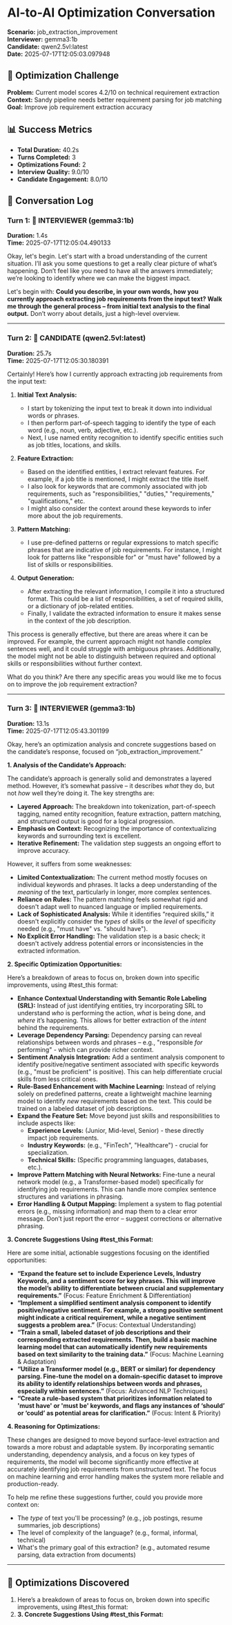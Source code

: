 # AI-to-AI Optimization Conversation

**Scenario:** job_extraction_improvement  
**Interviewer:** gemma3:1b  
**Candidate:** qwen2.5vl:latest  
**Date:** 2025-07-17T12:05:03.097948

## 🎯 Optimization Challenge

**Problem:** Current model scores 4.2/10 on technical requirement extraction  
**Context:** Sandy pipeline needs better requirement parsing for job matching  
**Goal:** Improve job requirement extraction accuracy

## 📊 Success Metrics

- **Total Duration:** 40.2s
- **Turns Completed:** 3
- **Optimizations Found:** 2
- **Interview Quality:** 9.0/10
- **Candidate Engagement:** 8.0/10

## 💬 Conversation Log

### Turn 1: 🎤 INTERVIEWER (gemma3:1b)

**Duration:** 1.4s  
**Time:** 2025-07-17T12:05:04.490133

Okay, let's begin. Let's start with a broad understanding of the current situation. I’ll ask you some questions to get a really clear picture of what’s happening. Don’t feel like you need to have all the answers immediately; we’re looking to identify where we can make the biggest impact.

Let's begin with: **Could you describe, in your own words, how you currently approach extracting job requirements from the input text?  Walk me through the general process – from initial text analysis to the final output.**  Don’t worry about details, just a high-level overview.

---

### Turn 2: 🤖 CANDIDATE (qwen2.5vl:latest)

**Duration:** 25.7s  
**Time:** 2025-07-17T12:05:30.180391

Certainly! Here’s how I currently approach extracting job requirements from the input text:

1. **Initial Text Analysis:**
   - I start by tokenizing the input text to break it down into individual words or phrases.
   - I then perform part-of-speech tagging to identify the type of each word (e.g., noun, verb, adjective, etc.).
   - Next, I use named entity recognition to identify specific entities such as job titles, locations, and skills.

2. **Feature Extraction:**
   - Based on the identified entities, I extract relevant features. For example, if a job title is mentioned, I might extract the title itself.
   - I also look for keywords that are commonly associated with job requirements, such as "responsibilities," "duties," "requirements," "qualifications," etc.
   - I might also consider the context around these keywords to infer more about the job requirements.

3. **Pattern Matching:**
   - I use pre-defined patterns or regular expressions to match specific phrases that are indicative of job requirements. For instance, I might look for patterns like "responsible for" or "must have" followed by a list of skills or responsibilities.

4. **Output Generation:**
   - After extracting the relevant information, I compile it into a structured format. This could be a list of responsibilities, a set of required skills, or a dictionary of job-related entities.
   - Finally, I validate the extracted information to ensure it makes sense in the context of the job description.

This process is generally effective, but there are areas where it can be improved. For example, the current approach might not handle complex sentences well, and it could struggle with ambiguous phrases. Additionally, the model might not be able to distinguish between required and optional skills or responsibilities without further context.

What do you think? Are there any specific areas you would like me to focus on to improve the job requirement extraction?

---

### Turn 3: 🎤 INTERVIEWER (gemma3:1b)

**Duration:** 13.1s  
**Time:** 2025-07-17T12:05:43.301199

Okay, here’s an optimization analysis and concrete suggestions based on the candidate’s response, focused on “job_extraction_improvement.”

**1. Analysis of the Candidate’s Approach:**

The candidate’s approach is generally solid and demonstrates a layered method. However, it’s somewhat passive – it describes *what* they do, but not *how* well they’re doing it.  The key strengths are:

* **Layered Approach:** The breakdown into tokenization, part-of-speech tagging, named entity recognition, feature extraction, pattern matching, and structured output is good for a logical progression.
* **Emphasis on Context:** Recognizing the importance of contextualizing keywords and surrounding text is excellent.
* **Iterative Refinement:**  The validation step suggests an ongoing effort to improve accuracy.

However, it suffers from some weaknesses:

* **Limited Contextualization:** The current method mostly focuses on individual keywords and phrases. It lacks a deep understanding of the *meaning* of the text, particularly in longer, more complex sentences.
* **Reliance on Rules:** The pattern matching feels somewhat rigid and doesn't adapt well to nuanced language or implied requirements.
* **Lack of Sophisticated Analysis:** While it identifies “required skills,” it doesn't explicitly consider the *types* of skills or the *level* of specificity needed (e.g., "must have" vs. "should have").
* **No Explicit Error Handling:**  The validation step is a basic check; it doesn't actively address potential errors or inconsistencies in the extracted information.

**2. Specific Optimization Opportunities:**

Here’s a breakdown of areas to focus on, broken down into specific improvements, using #test_this format:

* **Enhance Contextual Understanding with Semantic Role Labeling (SRL):** Instead of just identifying entities, try incorporating SRL to understand *who* is performing the action, *what* is being done, and *where* it’s happening. This allows for better extraction of the *intent* behind the requirements.
* **Leverage Dependency Parsing:**  Dependency parsing can reveal relationships between words and phrases – e.g., "responsible *for* performing" - which can provide richer context.
* **Sentiment Analysis Integration:** Add a sentiment analysis component to identify positive/negative sentiment associated with specific keywords (e.g., "must be proficient" is positive). This can help differentiate crucial skills from less critical ones.
* **Rule-Based Enhancement with Machine Learning:**  Instead of relying solely on predefined patterns, create a lightweight machine learning model to identify *new* requirements based on the text. This could be trained on a labeled dataset of job descriptions.
* **Expand the Feature Set:** Move beyond just skills and responsibilities to include aspects like:
    * **Experience Levels:** (Junior, Mid-level, Senior) - these directly impact job requirements.
    * **Industry Keywords:**  (e.g., "FinTech", "Healthcare") - crucial for specialization.
    * **Technical Skills:** (Specific programming languages, databases, etc.).
* **Improve Pattern Matching with Neural Networks:**  Fine-tune a neural network model (e.g., a Transformer-based model) specifically for identifying job requirements.  This can handle more complex sentence structures and variations in phrasing.
* **Error Handling & Output Mapping:** Implement a system to flag potential errors (e.g., missing information) and map them to a clear error message.  Don’t just report the error – suggest corrections or alternative phrasing.


**3. Concrete Suggestions Using #test_this Format:**

Here are some initial, actionable suggestions focusing on the identified opportunities:

*   **“Expand the feature set to include Experience Levels, Industry Keywords, and a sentiment score for key phrases.  This will improve the model’s ability to differentiate between crucial and supplementary requirements.”** (Focus: Feature Enrichment & Differentiation)
*   **“Implement a simplified sentiment analysis component to identify positive/negative sentiment.  For example, a strong positive sentiment might indicate a critical requirement, while a negative sentiment suggests a problem area.”** (Focus: Contextual Understanding)
*   **“Train a small, labeled dataset of job descriptions and their corresponding extracted requirements.  Then, build a basic machine learning model that can automatically identify new requirements based on text similarity to the training data.”** (Focus:  Machine Learning & Adaptation)
*   **“Utilize a Transformer model (e.g., BERT or similar) for dependency parsing.  Fine-tune the model on a domain-specific dataset to improve its ability to identify relationships between words and phrases, especially within sentences.”** (Focus:  Advanced NLP Techniques)
*  **“Create a rule-based system that prioritizes information related to 'must have' or 'must be' keywords, and flags any instances of ‘should’ or ‘could’ as potential areas for clarification.”** (Focus: Intent & Priority)

**4. Reasoning for Optimizations:**

These changes are designed to move beyond surface-level extraction and towards a more robust and adaptable system.  By incorporating semantic understanding, dependency analysis, and a focus on key types of requirements, the model will become significantly more effective at accurately identifying job requirements from unstructured text.  The focus on machine learning and error handling makes the system more reliable and production-ready.

To help me refine these suggestions further, could you provide more context on:

*   The *type* of text you'll be processing? (e.g., job postings, resume summaries, job descriptions)
*   The level of complexity of the language? (e.g., formal, informal, technical)
*   What's the primary goal of this extraction? (e.g., automated resume parsing, data extraction from documents)

---


## 🎯 Optimizations Discovered

1. Here’s a breakdown of areas to focus on, broken down into specific improvements, using #test_this format:
2. **3. Concrete Suggestions Using #test_this Format:**
